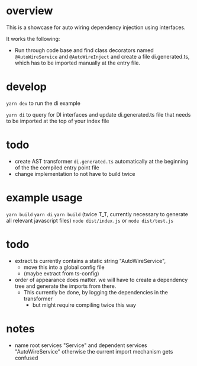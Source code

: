 # overview

This is a showcase for auto wiring dependency injection using interfaces.

It works the following:

- Run through code base and find class decorators named `@AutoWireService` and `@AutoWireInject` and create a file di.generated.ts, which has to be imported manually at the entry file.

# develop

`yarn dev` to run the di example

`yarn di` to query for DI interfaces and update di.generated.ts file that needs to be imported at the top of your index file

# todo

- create AST transformer `di.generated.ts` automatically at the beginning of the the compiled entry point file
- change implementation to not have to build twice

# example usage

`yarn build`
`yarn di`
`yarn build` (twice T_T, currently necessary to generate all relevant javascript files)
`node dist/index.js` or `node dist/test.js`

# todo

- extract.ts currently contains a static string "AutoWireService",
  - move this into a global config file
  - (maybe extract from ts-config)
- order of appearance does matter. we will have to create a dependency tree and generate the imports from there.
  - This currently be done, by logging the dependencies in the transformer
    - but might require compiling twice this way

# notes

- name root services "Service" and dependent services "AutoWireService" otherwise the current import mechanism gets confused
